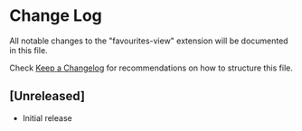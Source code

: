 # Change Log

All notable changes to the "favourites-view" extension will be documented in this file.

Check [Keep a Changelog](http://keepachangelog.com/) for recommendations on how to structure this file.

## [Unreleased]

- Initial release